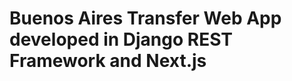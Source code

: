 Buenos Aires Transfer Web App developed in Django REST Framework and Next.js
============================================================================